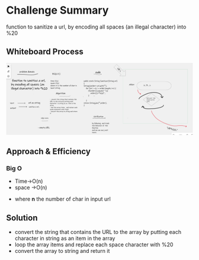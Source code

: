 # Challenge Summary
function to sanitize a url, by encoding all spaces (an illegal character) into %20

## Whiteboard Process
![white](SINTIZER.png)

## Approach & Efficiency
### Big O
- Time->O(n)
- space ->O(n)
* where __n__ the number of char in input url
## Solution
- convert the string that contains the URL to the array by putting each character  in string as an  item in the array
- loop the array items   and replace each space character with %20
- convert the array to string and return it